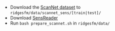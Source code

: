- Download the [ScanNet dataset](http://www.scan-net.org/) to `ridgesfm/data/scannet_sens/[train|test]/`
- Download [SensReader](https://github.com/ScanNet/ScanNet/tree/master/SensReader/python)
- Run `bash prepare_scannet.sh` in `ridgesfm/data/`
